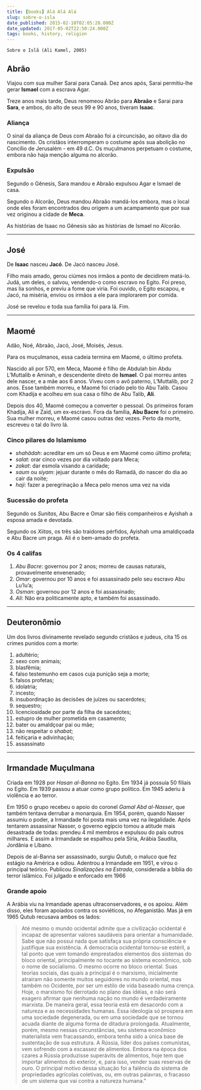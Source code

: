 ```yaml
---
title: [books] Alá Alá Alá
slug: sobre-o-isla
date_published: 2015-02-10T02:05:28.000Z
date_updated: 2017-05-02T22:50:24.000Z
tags: books, history, religion
---
```


    Sobre o Islã (Ali Kamel, 2005)


## Abrão

Viajou com sua mulher Sarai para Canaã. Dez anos após, Sarai permitiu-lhe gerar **Ismael** com a escrava Agar.

Treze anos mais tarde, Deus renomeou Abrão para **Abraão** e Sarai para **Sara**, e ambos, do alto de seus 99 e 90 anos, tiveram **Isaac**.

### Aliança

O sinal da aliança de Deus com Abraão foi a circuncisão, ao oitavo dia do nascimento. Os cristãos interromperam o costume após sua abolição no Concílio de Jerusalém - em 49 d.C. Os muçulmanos perpetuam o costume, embora não haja menção alguma no alcorão.

### Expulsão

Segundo o Gênesis, Sara mandou e Abraão expulsou Agar e Ismael de casa.

Segundo o Alcorão, Deus mandou Abraão mandá-los embora, mas o local onde eles foram encontrados deu origem a um acampamento que por sua vez originou a cidade de **Meca**.

As histórias de Isaac no Gênesis são as histórias de Ismael no Alcorão.

---

## José

De **Isaac** nasceu **Jacó**. De Jacó nasceu José.

Filho mais amado, gerou ciúmes nos irmãos a ponto de decidirem matá-lo. Judá, um deles, o salvou, vendendo-o como escravo no Egito. Foi preso, mas lia sonhos, e previu a fome que viria. Foi ouvido, o Egito escapou, e Jacó, na miséria, enviou os irmãos a ele para implorarem por comida.

José se revelou e toda sua família foi para lá. Fim.

---

## Maomé

Adão, Noé, Abraão, Jacó, José, Moisés, Jesus.

Para os muçulmanos, essa cadeia termina em Maomé, o último profeta.

Nascido ali por 570, em Meca, Maomé é filho de Abdulah bin Abdu L’Muttalib e Aminah, e descendente direto de **Ismael**. O pai morreu antes dele nascer, e a mãe aos 6 anos. Viveu com o avô paterno, L’Muttalib, por 2 anos. Esse também morreu, e Maomé foi criado pelo tio Abu Talib. Casou com Khadija e acolheu em sua casa o filho de Abu Talib, **Ali**.

Depois dos 40, Maomé começou a converter o pessoal. Os primeiros foram Khadija, Ali e Zaid, um ex-escravo. Fora da família, **Abu Bacre** foi o primeiro. Sua mulher morreu, e Maomé casou outras dez vezes. Perto da morte, escreveu o tal do livro lá.

### Cinco pilares do Islamismo

- *shahãdah*: acreditar em um só Deus e em Maomé como último profeta;
- *salat*: orar cinco vezes por dia voltado para Meca;
- *zakat*: dar esmola visando a caridade;
- *saum* ou *siyam*: jejuar durante o mês do Ramadã, do nascer do dia ao cair da noite;
- *haji*: fazer a peregrinação a Meca pelo menos uma vez na vida

### Sucessão do profeta

Segundo os *Sunitas*, Abu Bacre e Omar são fiéis companheiros e Ayishah a esposa amada e devotada.

Segundo os *Xiitas*, os três são traidores pérfidos, Ayishah uma amaldiçoada e Abu Bacre um praga. Ali é o bem-amado do profeta.

### Os 4 califas

1. *Abu Bacre*: governou por 2 anos; morreu de causas naturais, provavelmente envenenado;
2. *Omar*: governou por 10 anos e foi assassinado pelo seu escravo Abu Lu’lu’a;
3. *Osman*: governou por 12 anos e foi assassinado;
4. *Ali*: Não era politicamente apto, e também foi assassinado.

---

## Deuteronômio

Um dos livros divinamente revelado segundo cristãos e judeus, cita 15 os crimes punidos com a morte:

1. adultério;
2. sexo com animais;
3. blasfêmia;
4. falso testemunho em casos cuja punição seja a morte;
5. falsos profetas;
6. idolatria;
7. incesto;
8. insubordinação às decisões de juízes ou sacerdotes;
9. sequestro;
10. licenciosidade por parte da filha de sacedotes;
11. estupro de mulher prometida em casamento;
12. bater ou amaldçoar pai ou mãe;
13. não respeitar o *shabat*;
14. feitiçaria e adivinhação;
15. assassinato

---

## Irmandade Muçulmana

Criada em 1928 por *Hasan al-Banna* no Egito. Em 1934 já possuía 50 filiais no Egito. Em 1939 passou a atuar como grupo político. Em 1945 aderiu à violência e ao terror.

Em 1950 o grupo recebeu o apoio do coronel *Gamal Abd al-Nasser*, que também tentava derrubar a monarquia. Em 1954, porém, quando Nasser assumiu o poder, a Irmandade foi posta mais uma vez na ilegalidade. Após tentarem assassinar Nasser, o governo egípcio tomou a atitude mais desastrada de todas: prendeu 4 mil membros e expulsou do país outros milhares. E assim a Irmandade se espalhou pela Síria, Arábia Saudita, Jordânia e Líbano.

Depois de al-Banna ser assassinado, surgiu *Qutub*, o maluco que fez estágio na América e odiou. Adentrou a Irmandade em 1951, e virou o principal teórico. Publicou *Sinalizações na Estrada*, considerada a bíblia do terror islâmico. Foi julgado e enforcado em 1966

### Grande apoio

A Arábia viu na Irmandade apenas ultraconservadores, e os apoiou. Além disso, eles foram apoiados contra os soviéticos, no Afeganistão. Mas já em 1965 Qutub recusava ambos os lados:

> Até mesmo o mundo ocidental admite que a civilização ocidental é incapaz de apresentar valores saudáveis para orientar a humanidade. Sabe que não possui nada que satisfaça sua própria consciência e justifique sua existência. A democracia ocidental tornou-se estéril, a tal ponto que vem tomando emprestados elementos dos sistemas do bloco oriental, principalmente no tocante ao sistema econômico, sob o nome de socialismo. O mesmo ocorre no bloco oriental. Suas teorias sociais, das quais a principal é o marxismo, inicialmente atraíram não somente muitos seguidores no mundo oriental, mas também no Ocidente, por ser um estilo de vida baseado numa crença. Hoje, o marxismo foi derrotado no plano das idéias, e não será exagero afirmar que nenhuma nação no mundo é verdadeiramente marxista. De maneira geral, essa teoria está em desacordo com a natureza e as necessidades humanas. Essa ideologia só prospera em uma sociedade degenerada, ou em uma sociedade que se tornou acuada diante de alguma forma de ditadura prolongada. Atualmente, porém, mesmo nessas circunstâncias, seu sistema econômico materialista vem fracassando, embora tenha sido a única base de sustentação de sua estrutura. A Rússia, líder dos países comunistas, vem sofrendo com a escassez de alimentos. Embora na época dos czares a Rússia produzisse superávits de alimentos, hoje tem que importar alimentos do exterior, e, para isso, vender suas reservas de ouro. O principal motivo dessa situação foi a falência do sistema de propriedades agrícolas coletivas, ou, em outras palavras, o fracasso de um sistema que vai contra a natureza humana."
